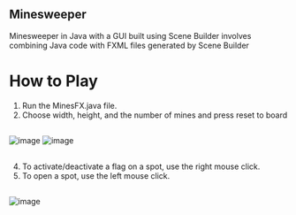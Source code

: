 ## Minesweeper
 Minesweeper in Java with a GUI built using Scene Builder involves combining Java code with FXML files generated by Scene Builder

# How to Play 
1. Run the MinesFX.java file.
2. Choose width, height, and the number of mines and press reset to board
##
![image](https://github.com/Michael2343/Minesweeper/assets/100785699/2a340578-fd8f-4e54-9b4c-ef6237aefec2)
![image](https://github.com/Michael2343/Minesweeper/assets/100785699/9f345f75-854a-407d-bf36-1bc39bf5a582)
##
4. To activate/deactivate a flag on a spot, use the right mouse click.
5. To open a spot, use the left mouse click.
##
![image](https://github.com/Michael2343/Minesweeper/assets/100785699/29f89e14-62f7-4979-8e99-d6971b6949e8)
##
